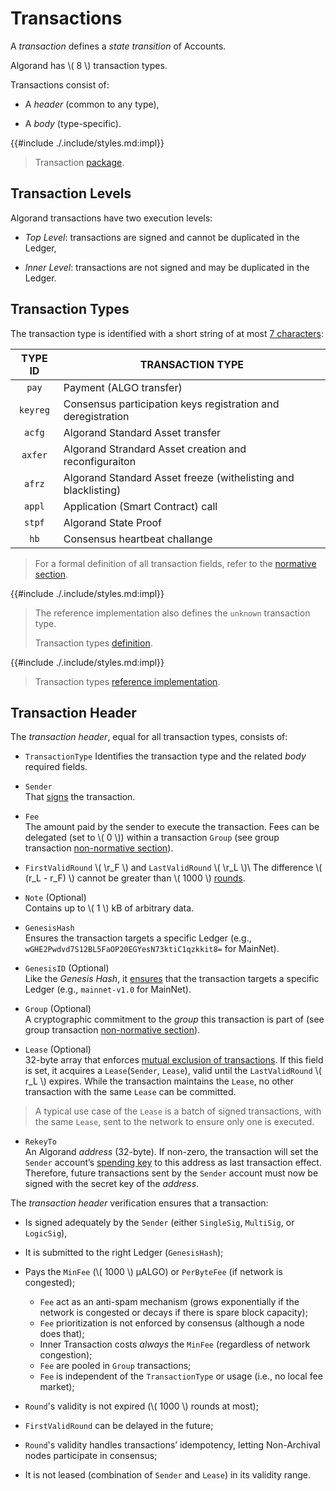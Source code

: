 # Transactions

A _transaction_ defines a _state transition_ of Accounts.

Algorand has \\( 8 \\) transaction types.

Transactions consist of:

- A _header_ (common to any type),

- A _body_ (type-specific).

{{#include ./.include/styles.md:impl}}
> Transaction [package](https://github.com/algorand/go-algorand/tree/18990e06116efa0ad29008d5879c8e4dcfa51653/data/transactions).

## Transaction Levels

Algorand transactions have two execution levels:

- _Top Level_: transactions are signed and cannot be duplicated in the Ledger,

- _Inner Level_: transactions are not signed and may be duplicated in the Ledger.

## Transaction Types

The transaction type is identified with a short string of at most [7 characters](https://github.com/algorand/go-algorand/blob/b6e5bcadf0ad3861d4805c51cbf3f695c38a93b7/protocol/txntype.go#L26-L27):

| TYPE ID  | TRANSACTION TYPE                                               |
|:--------:|----------------------------------------------------------------|
|  `pay`   | Payment (ALGO transfer)                                        |
| `keyreg` | Consensus participation keys registration and deregistration   |
|  `acfg`  | Algorand Standard Asset transfer                               |
| `axfer`  | Algorand Strandard Asset creation and reconfiguraiton          |
|  `afrz`  | Algorand Standard Asset freeze (withelisting and blacklisting) |
|  `appl`  | Application (Smart Contract) call
|  `stpf`  | Algorand State Proof                                           |
|   `hb`   | Consensus heartbeat challange                                  |

> For a formal definition of all transaction fields, refer to the [normative section](ledger.md#transactions).

{{#include ./.include/styles.md:impl}}
> The reference implementation also defines the `unknown` transaction type.
>
> Transaction types [definition](https://github.com/algorand/go-algorand/blob/b6e5bcadf0ad3861d4805c51cbf3f695c38a93b7/protocol/txntype.go#L28-L55).

{{#include ./.include/styles.md:impl}}
> Transaction types [reference implementation](https://github.com/algorand/go-algorand/blob/b6e5bcadf0ad3861d4805c51cbf3f695c38a93b7/data/transactions/transaction.go#L87-L109).

## Transaction Header

The _transaction header_, equal for all transaction types, consists of:

- `TransactionType`
Identifies the transaction type and the related _body_ required fields.

- `Sender`\
That [signs](https://github.com/algorand/go-algorand/blob/b6e5bcadf0ad3861d4805c51cbf3f695c38a93b7/data/transactions/transaction.go#L266-L278) the transaction.

- `Fee`\
The amount paid by the sender to execute the transaction. Fees can be delegated (set
to \\( 0 \\)) within a transaction `Group` (see group transaction [non-normative section](./ledger-nn-gorup-transaction.md)).

- `FirstValidRound` \\( \r_F \\) and `LastValidRound` \\( \r_L \\)\ 
The difference \\( (r_L - r_F) \\) cannot be greater than \\( 1000 \\) [rounds](https://github.com/algorand/go-algorand/blob/b6e5bcadf0ad3861d4805c51cbf3f695c38a93b7/config/consensus.go#L938).

- `Note` (Optional)\
Contains up to \\( 1 \\) kB of arbitrary data.

- `GenesisHash`\
Ensures the transaction targets a specific Ledger (e.g., `wGHE2Pwdvd7S12BL5FaOP20EGYesN73ktiC1qzkkit8=` for MainNet).

- `GenesisID` (Optional)\
Like the _Genesis Hash_, it [ensures](https://github.com/algorand/go-algorand/blob/b6e5bcadf0ad3861d4805c51cbf3f695c38a93b7/data/transactions/transaction.go#L307)
that the transaction targets a specific Ledger (e.g., `mainnet-v1.0` for MainNet).

- `Group` (Optional)\
A cryptographic commitment to the _group_ this transaction is part of (see group
transaction [non-normative section](./ledger-nn-gorup-transaction.md)).

- `Lease` (Optional)\
32-byte array that enforces [mutual exclusion of transactions](https://github.com/algorand/go-algorand/blob/fcad0bbcc035a8d253cac08e4f90c9c813c40668/ledger/store/trackerdb/data.go#L844-L868).
If this field is set, it acquires a `Lease`(`Sender`, `Lease`), valid until the
`LastValidRound` \\( r_L \\) expires. While the transaction maintains the `Lease`,
no other transaction with the same `Lease` can be committed.

> A typical use case of the `Lease` is a batch of signed transactions, with the
> same `Lease`, sent to the network to ensure only one is executed.

- `RekeyTo`\
An Algorand _address_ (32-byte). If non-zero, the transaction will set the `Sender`
account’s [spending key](../partkey.md#root-keys) to this address as last transaction effect. Therefore,
future transactions sent by the `Sender` account must now be signed with the secret
key of the _address_.

The _transaction header_ verification ensures that a transaction:

- Is signed adequately by the `Sender` (either `SingleSig`, `MultiSig`, or `LogicSig`),

- It is submitted to the right Ledger (`GenesisHash`);

- Pays the `MinFee` (\\( 1000 \\) μALGO) or `PerByteFee` (if network is congested);
  - `Fee` act as an anti-spam mechanism (grows exponentially if the network is congested
  or decays if there is spare block capacity);
  - `Fee` prioritization is not enforced by consensus (although a node does that);
  - Inner Transaction costs _always_ the `MinFee` (regardless of network congestion);
  - `Fee` are pooled in `Group` transactions;
  - `Fee` is independent of the `TransactionType` or usage (i.e., no local fee market);

- `Round`'s validity is not expired (\\( 1000 \\) rounds at most);

- `FirstValidRound` can be delayed in the future;

- `Round`'s validity handles transactions’ idempotency, letting Non-Archival nodes
participate in consensus;

- It is not leased (combination of `Sender` and `Lease`) in its validity range.
